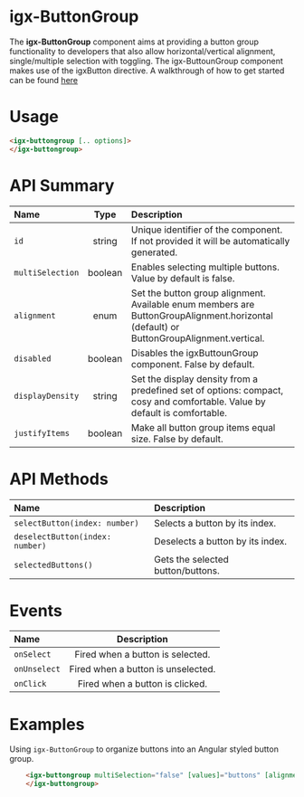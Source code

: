 # igx-ButtonGroup

The **igx-ButtonGroup** component aims at providing a button group functionality to developers that also allow horizontal/vertical alignment, single/multiple selection with toggling. The igx-ButtounGroup component makes use of the igxButton directive.
A walkthrough of how to get started can be found [here](https://www.infragistics.com/products/ignite-ui-angular/angular/components/buttongroup.html)

# Usage
```html
<igx-buttongroup [.. options]>
</igx-buttongroup>
```

# API Summary
| Name             |  Type   | Description                                                                                                                            |
|:-----------------|:-------:|:---------------------------------------------------------------------------------------------------------------------------------------|
| `id`             | string  | Unique identifier of the component. If not provided it will be automatically generated.                                                |
| `multiSelection` | boolean | Enables selecting multiple buttons. Value by default is false.                                                                         |
| `alignment`      |  enum   | Set the button group alignment. Available enum members are ButtonGroupAlignment.horizontal (default) or ButtonGroupAlignment.vertical. |
| `disabled`       | boolean | Disables the igxButtounGroup component. False by default.                                                                              |
| `displayDensity` | string  | Set the display density from a predefined set of options: compact, cosy and comfortable. Value by default is comfortable.              |
| `justifyItems`   | boolean | Make all button group items equal size. False by default.                                                                                               |

# API Methods
| Name   | Description |
|:----------|:------|
| `selectButton(index: number)` | Selects a button by its index.  |
| `deselectButton(index: number)` | Deselects a button by its index. |
| `selectedButtons()` | Gets the selected button/buttons. |

# Events
| Name   | Description |
|:----------|:-------------:|
| `onSelect` | Fired when a button is selected. |
| `onUnselect` | Fired when a button is unselected. |
| `onClick` | Fired when a button is clicked. |

# Examples

Using `igx-ButtonGroup` to organize buttons into an Angular styled button group.
```html
    <igx-buttongroup multiSelection="false" [values]="buttons" [alignment]="alignment" displayDensity="compact">
    </igx-buttongroup>
```
